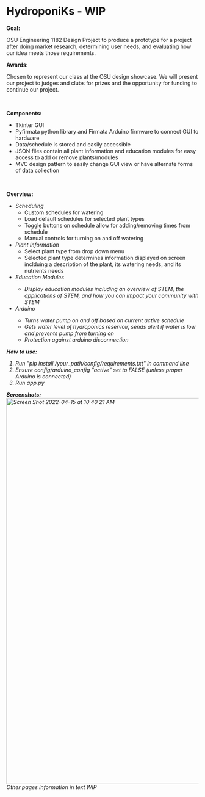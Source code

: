 # HydroponiKs - WIP
__Goal:__ <br/>

OSU Engineering 1182 Design Project to produce a prototype for a project after doing market research, determining user needs, and evaluating how our idea meets those requirements. <br/>

__Awards:__ <br />

Chosen to represent our class at the OSU design showcase. We will present our project to judges and clubs for prizes and the opportunity for funding to continue our project.

<br/>

__Components:__  <br/>

<ul>
  <li>Tkinter GUI </li>
  <li>Pyfirmata python library and Firmata Arduino firmware to connect GUI to hardware</li>
  <li>Data/schedule is stored and easily accessible </li>
  <li>JSON files contain all plant information and education modules for easy access to add or remove plants/modules </li>
  <li>MVC design pattern to easily change GUI view or have alternate forms of data collection </li>
</ul>

<br/>

__Overview:__ <br/>

 <ul> 
  <li><i>Scheduling</i>
    <ul>
      <li>Custom schedules for watering</li>
      <li>Load default schedules for selected plant types</li>
      <li>Toggle buttons on schedule allow for adding/removing times from schedule</li>
      <li>Manual controls for turning on and off watering</li>
    </ul>
  </li>
  <li><i>Plant Information</i>
    <ul>
      <li>Select plant type from drop down menu</li>
      <li>Selected plant type determines information displayed on screen inclduing a description of the plant, its watering needs, and its nutrients needs</li>
    </ul>
  </li>
  <li><i>Education Modules</li>
    <ul>
      <li>Display education modules including an overview of STEM, the applications of STEM, and how you can impact your community with STEM</li>
    </ul>
  </li>
  <li><i>Arduino</li>
    <ul>
     <li>Turns water pump on and off based on current active schedule </li>
     <li>Gets water level of hydroponics reservoir, sends alert if water is low and prevents pump from turning on</li>
     <li>Protection against arduino disconnection</li>
    </ul>
  </li>
 </ul>
 
 __How to use:__ <br/>
 <ol>
  <li>Run "pip install /your_path/config/requirements.txt" in command line</li>
  <li>Ensure config/arduino_config "active" set to FALSE (unless proper Arduino is connected)</li>
  <li>Run app.py</li>
 </ol>
 
 __Screenshots:__ <br/>
 <img width="1012" alt="Screen Shot 2022-04-15 at 10 40 21 AM" src="https://user-images.githubusercontent.com/93797825/163584307-f2a9b6de-596f-47b6-97a6-de3d35848bb4.png">
Other pages information in text WIP

